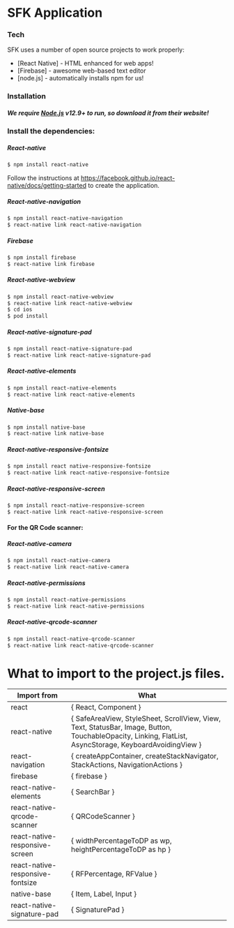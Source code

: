 # SFK Application


### Tech

 SFK uses a number of open source projects to work properly:

* [React Native] - HTML enhanced for web apps!
* [Firebase] - awesome web-based text editor
* [node.js] - automatically installs npm for us!

### Installation

##### We require [Node.js](https://nodejs.org/) v12.9+ to run, so download it from their website!

### Install the dependencies:

##### React-native

```sh
$ npm install react-native
```
Follow the instructions at https://facebook.github.io/react-native/docs/getting-started to create the application.

#####  React-native-navigation

```sh
$ npm install react-native-navigation
$ react-native link react-native-navigation
```

##### Firebase

```sh
$ npm install firebase
$ react-native link firebase
```
##### React-native-webview

```sh
$ npm install react-native-webview
$ react-native link react-native-webview
$ cd ios
$ pod install
```
##### React-native-signature-pad

```sh
$ npm install react-native-signature-pad
$ react-native link react-native-signature-pad
```
##### React-native-elements

```sh
$ npm install react-native-elements
$ react-native link react-native-elements
```
##### Native-base

```sh
$ npm install native-base
$ react-native link native-base
```
##### React-native-responsive-fontsize

```sh
$ npm install react native-responsive-fontsize
$ react-native link react-native-responsive-fontsize
```
##### React-native-responsive-screen

```sh
$ npm install react-native-responsive-screen
$ react-native link react-native-responsive-screen
```
#### For the QR Code scanner:
##### React-native-camera

```sh
$ npm install react-native-camera
$ react-native link react-native-camera
```
##### React-native-permissions

```sh
$ npm install react-native-permissions
$ react-native link react-native-permissions
```
##### React-native-qrcode-scanner

```sh
$ npm install react-native-qrcode-scanner
$ react-native link react-native-qrcode-scanner
```

# What to import to the project.js files.
| Import from      | What |
| ----------- | ----------- |
| react      | { React, Component }       |
| react-native   | { SafeAreaView, StyleSheet, ScrollView, View, Text, StatusBar, Image, Button, TouchableOpacity, Linking, FlatList, AsyncStorage, KeyboardAvoidingView }         |
| react-navigation   | { createAppContainer, createStackNavigator, StackActions, NavigationActions }         |
| firebase   | { firebase }         |
| react-native-elements   | { SearchBar }         |
| react-native-qrcode-scanner   | { QRCodeScanner }         |
| react-native-responsive-screen   | { widthPercentageToDP as wp, heightPercentageToDP as hp }         |
| react-native-responsive-fontsize   | { RFPercentage, RFValue }         |
| native-base      | { Item, Label, Input }       |
| react-native-signature-pad      | { SignaturePad }       |
